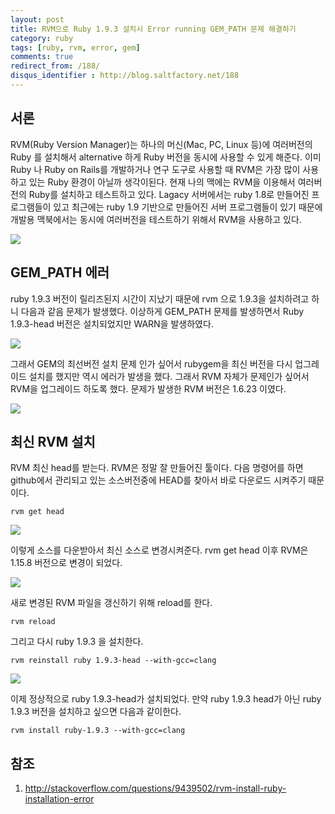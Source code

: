 ```yaml
---
layout: post
title: RVM으로 Ruby 1.9.3 설치시 Error running GEM_PATH 문제 해결하기
category: ruby
tags: [ruby, rvm, error, gem]
comments: true
redirect_from: /188/
disqus_identifier : http://blog.saltfactory.net/188
---
```


## 서론

RVM(Ruby Version Manager)는 하나의 머신(Mac, PC, Linux 등)에 여러버전의 Ruby 를 설치해서 alternative 하게 Ruby 버전을 동시에 사용할 수 있게 해준다. 이미 Ruby 나 Ruby on Rails를 개발하거나 연구 도구로 사용할 때 RVM은 가장 많이 사용하고 있는 Ruby 환경이 아닐까 생각이된다.  현재 나의 맥에는 RVM을 이용해서 여러버전의 Ruby를 설치하고 테스트하고 있다. Lagacy 서버에서는 ruby 1.8로 만들어진 프로그램들이 있고 최근에는 ruby 1.9 기반으로 만들어진 서버 프로그램들이 있기 때문에 개발용 맥북에서는 동시에 여러버전을 테스트하기 위해서 RVM을 사용하고 있다.

![](http://blog.hibrainapps.net/saltfactory/images/591d25b8-998a-489a-9354-542ca2281cf9)

<!--more-->

## GEM_PATH 에러

ruby 1.9.3 버전이 릴리즈된지 시간이 지났기 때문에 rvm 으로 1.9.3을 설치하려고 하니 다음과 같음 문제가 발생했다. 이상하게 GEM_PATH 문제를 발생하면서 Ruby 1.9.3-head 버전은 설치되었지만 WARN을 발생하였다.

![](http://blog.hibrainapps.net/saltfactory/images/390a3c60-ffac-4ff6-a976-cccc3d38dac4)

그래서 GEM의 최선버전 설치 문제 인가 싶어서 rubygem을 최신 버전을 다시 업그레이드 설치를 했지만 역시 에러가 발생을 했다. 그래서 RVM 자체가 문제인가 싶어서 RVM을 업그레이드 하도록 했다.
문제가 발생한 RVM 버전은 1.6.23 이였다.

![](http://blog.hibrainapps.net/saltfactory/images/8c02162d-b192-48ec-8368-919fc34085da)


## 최신 RVM 설치

RVM 최신 head를 받는다. RVM은 정말 잘 만들어진 툴이다. 다음 명령어를 하면 github에서 관리되고 있는 소스버전중에 HEAD를 찾아서 바로 다운로드 시켜주기 때문이다.

```
rvm get head
```

![](http://blog.hibrainapps.net/saltfactory/images/864369db-b03a-4dfb-a892-cc7a86122572)

이렇게 소스를 다운받아서 최신 소스로 변경시켜준다. rvm get head 이후 RVM은 1.15.8 버전으로 변경이 되었다.

![](http://blog.hibrainapps.net/saltfactory/images/9534d93c-a5d4-4037-aa6a-e87b66946f67)

새로 변경된 RVM 파일을 갱신하기 위해 reload를 한다.

```
rvm reload
```

그리고 다시 ruby 1.9.3 을 설치한다.

```
rvm reinstall ruby 1.9.3-head --with-gcc=clang
```

![](http://blog.hibrainapps.net/saltfactory/images/f2cfb1cd-9be8-4584-bac0-8a3b7c8af477)

이제 정상적으로 ruby 1.9.3-head가 설치되었다. 만약 ruby 1.9.3 head가 아닌 ruby 1.9.3 버전을 설치하고 싶으면 다음과 같이한다.

```
rvm install ruby-1.9.3 --with-gcc=clang
```

## 참조

1. http://stackoverflow.com/questions/9439502/rvm-install-ruby-installation-error

